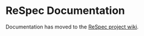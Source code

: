# ReSpec Documentation
Documentation has moved to the [ReSpec project wiki](https://github.com/w3c/respec/wiki).